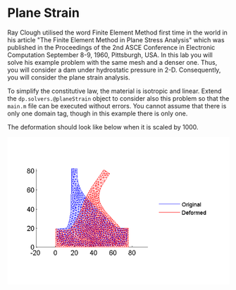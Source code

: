 Plane Strain
==

Ray Clough utilised the word Finite Element Method first time in the world in his article "The Finite Element Method in Plane Stress Analysis" which was published in the Proceedings of the 2nd ASCE Conference in Electronic Computation September 8-9, 1960, Pittsburgh, USA. In this lab you will solve his example problem with the same mesh and a denser one. Thus, you will consider a dam under hydrostatic pressure in 2-D. Consequently, you will consider the plane strain analysis.

To simplify the constitutive law, the material is isotropic and linear. Extend the `dp.solvers.@planeStrain` object to consider also this problem so that the `main.m` file can be executed without errors. You cannot assume that there is only one domain tag, though in this example there is only one.

The deformation should look like below when it is scaled by 1000.

![mesh](https://raw.githubusercontent.com/stenvala/dp/packages/labs/lab3/figDeformation.png)
